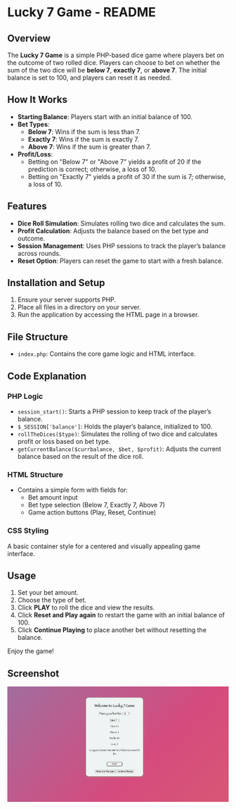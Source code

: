 # Lucky 7 Game - README

## Overview

The **Lucky 7 Game** is a simple PHP-based dice game where players bet on the outcome of two rolled dice. Players can choose to bet on whether the sum of the two dice will be **below 7**, **exactly 7**, or **above 7**. The initial balance is set to 100, and players can reset it as needed.

## How It Works

- **Starting Balance**: Players start with an initial balance of 100.
- **Bet Types**:
  - **Below 7**: Wins if the sum is less than 7.
  - **Exactly 7**: Wins if the sum is exactly 7.
  - **Above 7**: Wins if the sum is greater than 7.
- **Profit/Loss**:
  - Betting on "Below 7" or "Above 7" yields a profit of 20 if the prediction is correct; otherwise, a loss of 10.
  - Betting on "Exactly 7" yields a profit of 30 if the sum is 7; otherwise, a loss of 10.
  
## Features

- **Dice Roll Simulation**: Simulates rolling two dice and calculates the sum.
- **Profit Calculation**: Adjusts the balance based on the bet type and outcome.
- **Session Management**: Uses PHP sessions to track the player’s balance across rounds.
- **Reset Option**: Players can reset the game to start with a fresh balance.

## Installation and Setup

1. Ensure your server supports PHP.
2. Place all files in a directory on your server.
3. Run the application by accessing the HTML page in a browser.

## File Structure

- `index.php`: Contains the core game logic and HTML interface.

## Code Explanation

### PHP Logic

- `session_start()`: Starts a PHP session to keep track of the player’s balance.
- `$_SESSION['balance']`: Holds the player’s balance, initialized to 100.
- `rollTheDices($type)`: Simulates the rolling of two dice and calculates profit or loss based on bet type.
- `getCurrentBalance($currbalance, $bet, $profit)`: Adjusts the current balance based on the result of the dice roll.

### HTML Structure

- Contains a simple form with fields for:
  - Bet amount input
  - Bet type selection (Below 7, Exactly 7, Above 7)
  - Game action buttons (Play, Reset, Continue)
  
### CSS Styling

A basic container style for a centered and visually appealing game interface.

## Usage

1. Set your bet amount.
2. Choose the type of bet.
3. Click **PLAY** to roll the dice and view the results.
4. Click **Reset and Play again** to restart the game with an initial balance of 100.
5. Click **Continue Playing** to place another bet without resetting the balance.

Enjoy the game!

## Screenshot

![](images/screenshot.png)
